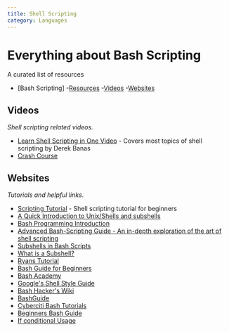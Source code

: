 ```yaml
---
title: Shell Scripting
category: Languages
---
```


# Everything about Bash Scripting
A curated list of resources

- [Bash Scripting]
	-[Resources](#resources)
		-[Videos](#videos)
		-[Websites](#websites)

## Videos
*Shell scripting related videos.*
* [Learn Shell Scripting in One Video](https://www.youtube.com/watch?v=hwrnmQumtPw&t=877s) - Covers most topics of shell scripting by Derek Banas
* [Crash Course](https://www.youtube.com/watch?v=v-F3YLd6oMw)
## Websites
*Tutorials and helpful links.*

* [Scripting Tutorial](https://www.shellscript.sh/) - Shell scripting tutorial for beginners
* [A Quick Introduction to Unix/Shells and subshells](https://en.wikibooks.org/wiki/A_Quick_Introduction_to_Unix/Shells_and_subshells)
* [Bash Programming Introduction](http://tldp.org/HOWTO/Bash-Prog-Intro-HOWTO.html)
* [Advanced Bash-Scripting Guide - An in-depth exploration of the art of shell scripting](http://tldp.org/LDP/abs/html/)
* [Subshells in Bash Scripts](https://www.lifewire.com/subshells-in-bash-scripts-2200581)
* [What is a Subshell?](https://bash.cyberciti.biz/guide/What_is_a_Subshell%3F)
* [Ryans Tutorial](https://ryanstutorials.net/bash-scripting-tutorial/)
* [Bash Guide for Beginners](http://www.tldp.org/LDP/Bash-Beginners-Guide/html/)
* [Bash Academy](http://www.bash.academy/)
* [Google's Shell Style Guide](https://google.github.io/styleguide/shell.xml)
* [Bash Hacker's Wiki](http://wiki.bash-hackers.org/)
* [BashGuide](http://mywiki.wooledge.org/BashGuide)
* [Cyberciti Bash Tutorials](https://bash.cyberciti.biz/guide/Main_Page)
* [Beginners Bash Guide](http://linuxcourse.rutgers.edu/documents/Bash-Beginners-Guide/)
* [If conditional Usage](https://www.tldp.org/LDP/Bash-Beginners-Guide/html/sect_07_02.html)
